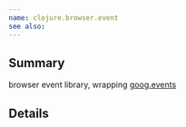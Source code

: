 ```yaml
---
name: clojure.browser.event
see also:
---
```


## Summary

browser event library, wrapping [goog.events](http://www.closurecheatsheet.com/events)

## Details
